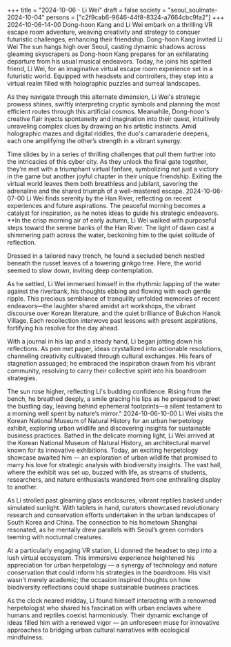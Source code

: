 +++
title = "2024-10-06 - Li Wei"
draft = false
society = "seoul_soulmate-2024-10-04"
persons = ["c2f9cab6-9646-44f8-8324-a7664cbc9fa2"]
+++
2024-10-06-14-00
Dong-hoon Kang and Li Wei embark on a thrilling VR escape room adventure, weaving creativity and strategy to conquer futuristic challenges, enhancing their friendship.
Dong-hoon Kang invited Li Wei
The sun hangs high over Seoul, casting dynamic shadows across gleaming skyscrapers as Dong-hoon Kang prepares for an exhilarating departure from his usual musical endeavors. Today, he joins his spirited friend, Li Wei, for an imaginative virtual escape room experience set in a futuristic world. Equipped with headsets and controllers, they step into a virtual realm filled with holographic puzzles and surreal landscapes.

As they navigate through this alternate dimension, Li Wei's strategic prowess shines, swiftly interpreting cryptic symbols and planning the most efficient routes through this artificial cosmos. Meanwhile, Dong-hoon's creative flair injects spontaneity and imagination into their quest, intuitively unraveling complex clues by drawing on his artistic instincts. Amid holographic mazes and digital riddles, the duo's camaraderie deepens, each one amplifying the other’s strength in a vibrant synergy.

Time slides by in a series of thrilling challenges that pull them further into the intricacies of this cyber city. As they unlock the final gate together, they’re met with a triumphant virtual fanfare, symbolizing not just a victory in the game but another joyful chapter in their unique friendship. Exiting the virtual world leaves them both breathless and jubilant, savoring the adrenaline and the shared triumph of a well-mastered escape.
2024-10-06-07-00
Li Wei finds serenity by the Han River, reflecting on recent experiences and future aspirations. The peaceful morning becomes a catalyst for inspiration, as he notes ideas to guide his strategic endeavors.
**In the crisp morning air of early autumn, Li Wei walked with purposeful steps toward the serene banks of the Han River. The light of dawn cast a shimmering path across the water, beckoning him to the quiet solitude of reflection. 

Dressed in a tailored navy trench, he found a secluded bench nestled beneath the russet leaves of a towering ginkgo tree. Here, the world seemed to slow down, inviting deep contemplation.

As he settled, Li Wei immersed himself in the rhythmic lapping of the water against the riverbank, his thoughts ebbing and flowing with each gentle ripple. This precious semblance of tranquility unfolded memories of recent endeavors—the laughter shared amidst art workshops, the vibrant discourse over Korean literature, and the quiet brilliance of Bukchon Hanok Village. Each recollection interwove past lessons with present aspirations, fortifying his resolve for the day ahead.

With a journal in his lap and a steady hand, Li began jotting down his reflections. As pen met paper, ideas crystallized into actionable resolutions, channeling creativity cultivated through cultural exchanges. His fears of stagnation assuaged; he embraced the inspiration drawn from his vibrant community, resolving to carry their collective spirit into his boardroom strategies.

The sun rose higher, reflecting Li's budding confidence. Rising from the bench, he breathed deeply, a smile gracing his lips as he prepared to greet the bustling day, leaving behind ephemeral footprints—a silent testament to a morning well spent by nature’s mirror."
2024-10-06-10-00
Li Wei visits the Korean National Museum of Natural History for an urban herpetology exhibit, exploring urban wildlife and discovering insights for sustainable business practices.
Bathed in the delicate morning light, Li Wei arrived at the Korean National Museum of Natural History, an architectural marvel known for its innovative exhibitions. Today, an exciting herpetology showcase awaited him — an exploration of urban wildlife that promised to marry his love for strategic analysis with biodiversity insights. The vast hall, where the exhibit was set up, buzzed with life, as streams of students, researchers, and nature enthusiasts wandered from one enthralling display to another.

As Li strolled past gleaming glass enclosures, vibrant reptiles basked under simulated sunlight. With tablets in hand, curators showcased revolutionary research and conservation efforts undertaken in the urban landscapes of South Korea and China. The connection to his hometown Shanghai resonated, as he mentally drew parallels with Seoul’s green corridors teeming with nocturnal creatures.

At a particularly engaging VR station, Li donned the headset to step into a lush virtual ecosystem. This immersive experience heightened his appreciation for urban herpetology — a synergy of technology and nature conservation that could inform his strategies in the boardroom. His visit wasn't merely academic; the occasion inspired thoughts on how biodiversity reflections could shape sustainable business practices.

As the clock neared midday, Li found himself interacting with a renowned herpetologist who shared his fascination with urban enclaves where humans and reptiles coexist harmoniously. Their dynamic exchange of ideas filled him with a renewed vigor — an unforeseen muse for innovative approaches to bridging urban cultural narratives with ecological mindfulness.
